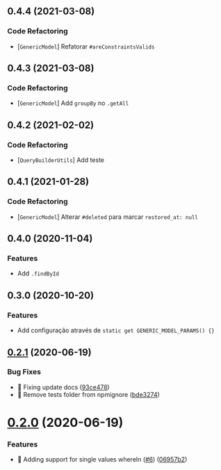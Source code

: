 ## 0.4.4 (2021-03-08)


### Code Refactoring

* [`GenericModel`] Refatorar `#areConstraintsValids`

## 0.4.3 (2021-03-08)


### Code Refactoring

* [`GenericModel`] Add `groupBy` no `.getAll`

## 0.4.2 (2021-02-02)


### Code Refactoring

* [`QueryBuilderUtils`] Add teste

## 0.4.1 (2021-01-28)


### Code Refactoring

* [`GenericModel`] Alterar `#deleted` para marcar `restored_at: null`

## 0.4.0 (2020-11-04)


### Features

* Add `.findById`

## 0.3.0 (2020-10-20)


### Features

* Add configuração através de `static get GENERIC_MODEL_PARAMS() {}`

## [0.2.1](https://github.com/contartec-team/generic-model-bookshelf/compare/v0.2.0...v0.2.1) (2020-06-19)


### Bug Fixes

* 🐛 Fixing update docs ([93ce478](https://github.com/contartec-team/generic-model-bookshelf/commit/93ce47860580af6bb59d6774d9a4d9ea23087c55))
* 🐛 Remove tests folder from npmignore ([bde3274](https://github.com/contartec-team/generic-model-bookshelf/commit/bde32748619e586e5487be2c9a2d83a4bdb6bf59))

# [0.2.0](https://github.com/contartec-team/generic-model-bookshelf/compare/v0.1.4...v0.2.0) (2020-06-19)


### Features

* 🎸 Adding support for single values whereIn ([#6](https://github.com/contartec-team/generic-model-bookshelf/issues/6)) ([06957b2](https://github.com/contartec-team/generic-model-bookshelf/commit/06957b29e4174383983487867465d7657d9b4c79))
